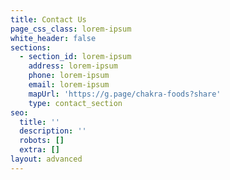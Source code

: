 ```yaml
---
title: Contact Us
page_css_class: lorem-ipsum
white_header: false
sections:
  - section_id: lorem-ipsum
    address: lorem-ipsum
    phone: lorem-ipsum
    email: lorem-ipsum
    mapUrl: 'https://g.page/chakra-foods?share'
    type: contact_section
seo:
  title: ''
  description: ''
  robots: []
  extra: []
layout: advanced
---
```


